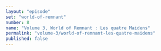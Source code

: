 ```yaml
---
layout: "episode"
set: "world-of-remnant"
number: 8
name: "Volume 3, World of Remnant : Les quatre Maidens"
permalink: "volume-3/world-of-remnant-les-quatre-maidens"
published: false
---
```

